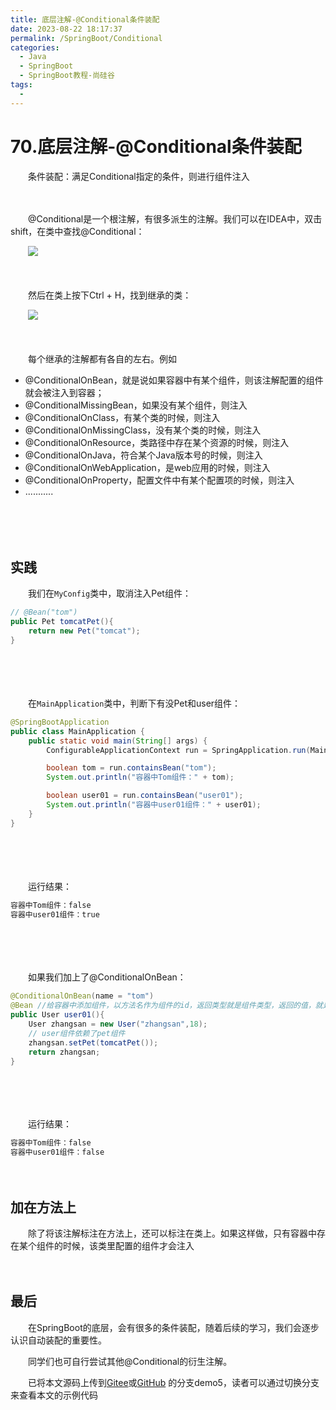 ```yaml
---
title: 底层注解-@Conditional条件装配
date: 2023-08-22 18:17:37
permalink: /SpringBoot/Conditional
categories:
  - Java
  - SpringBoot
  - SpringBoot教程-尚硅谷
tags:
  - 
---
```

# 70.底层注解-@Conditional条件装配

　　条件装配：满足Conditional指定的条件，则进行组件注入
<!-- more -->
　　‍

　　@Conditional是一个根注解，有很多派生的注解。我们可以在IDEA中，双击shift，在类中查找@Conditional：

　　![](https://image.peterjxl.com/blog/image-20230703080049-45gv54d.png)

　　‍

　　然后在类上按下Ctrl + H，找到继承的类：

　　![](https://image.peterjxl.com/blog/image-20230703080032-jxw1vmt.png)

　　‍

　　每个继承的注解都有各自的左右。例如

* @ConditionalOnBean，就是说如果容器中有某个组件，则该注解配置的组件就会被注入到容器；
* @ConditionalMissingBean，如果没有某个组件，则注入
* @ConditionalOnClass，有某个类的时候，则注入
* @ConditionalOnMissingClass，没有某个类的时候，则注入
* @ConditionalOnResource，类路径中存在某个资源的时候，则注入
* @ConditionalOnJava，符合某个Java版本号的时候，则注入
* @ConditionalOnWebApplication，是web应用的时候，则注入
* @ConditionalOnProperty，配置文件中有某个配置项的时候，则注入
* ...........

　　‍

　　‍

## 实践

　　我们在`MyConfig`类中，取消注入Pet组件：

```Java
// @Bean("tom")
public Pet tomcatPet(){
    return new Pet("tomcat");
}
```

　　‍

　　‍

　　在`MainApplication`类中，判断下有没Pet和user组件：

```Java
@SpringBootApplication
public class MainApplication {
    public static void main(String[] args) {
        ConfigurableApplicationContext run = SpringApplication.run(MainApplication.class, args);

        boolean tom = run.containsBean("tom");
        System.out.println("容器中Tom组件：" + tom);

        boolean user01 = run.containsBean("user01");
        System.out.println("容器中user01组件：" + user01);
    }
}
```

　　‍

　　‍

　　运行结果：

```Java
容器中Tom组件：false
容器中user01组件：true
```

　　‍

　　‍

　　如果我们加上了@ConditionalOnBean：

```Java
@ConditionalOnBean(name = "tom")
@Bean //给容器中添加组件，以方法名作为组件的id，返回类型就是组件类型，返回的值，就是组件在容器中的实例
public User user01(){
    User zhangsan = new User("zhangsan",18);
    // user组件依赖了pet组件
    zhangsan.setPet(tomcatPet());
    return zhangsan;
}
```

　　‍

　　‍

　　运行结果：

```Java
容器中Tom组件：false
容器中user01组件：false
```

　　‍

## 加在方法上

　　除了将该注解标注在方法上，还可以标注在类上。如果这样做，只有容器中存在某个组件的时候，该类里配置的组件才会注入

　　‍

## 最后

　　在SpringBoot的底层，会有很多的条件装配，随着后续的学习，我们会逐步认识自动装配的重要性。

　　同学们也可自行尝试其他@Conditional的衍生注解。

　　已将本文源码上传到[Gitee](https://gitee.com/peterjxl/LearnSpringBoot)或[GitHub](https://github.com/Peter-JXL/LearnSpringBoot) 的分支demo5，读者可以通过切换分支来查看本文的示例代码
